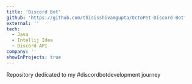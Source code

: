 ```yaml
---
title: 'Discord Bot'
github: 'https://github.com/thisisshivamgupta/OctoPet-Discord-Bot'
external: ''
tech:
  - Java
  - Intellij Idea
  - Discord API
company: ''
showInProjects: true
---
```


Repository dedicated to my #discordbotdevelopment journey

